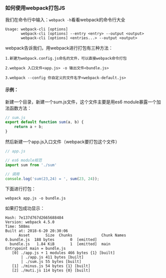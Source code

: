### 如何使用webpack打包JS

我们在命令行中输入：`webpack -h`看看webpack的命令行大全

```
Usage: webpack-cli [options]
       webpack-cli [options] --entry <entry> --output <output>
       webpack-cli [options] <entries...> --output <output>
```

webpack告诉我们，用webpack进行打包有三种方法：

```
1.新建为webpack.config.js命名的文件，可以直接webpack命令打包

2.webpack 入口文件<app.js> -o 输出文件<bundle.js>

3.webpack --config 你自定义的文件名字<webpack-default.js>
```

#### 示例：

新建一个目录，新建一个sum.js文件，这个文件主要是用es6 module暴露一个加法函数方法：

```js
// sum.js
export default function sum(a, b) {
    return a + b;
}
```

然后新建一个app.js入口文件（webpack要打包这个文件）

```js
// app.js

// es6 module规范
import sum from './sum'

// 调用
console.log('sum(23,24) = ', sum(23, 24));
```

下面进行打包：

```
webpack app.js -o bundle.js
```

如果打包成功显示：

```
Hash: 7e137d767d2665688484
Version: webpack 4.5.0
Time: 588ms
Built at: 2018-6-20 20:30:06
      Asset       Size  Chunks             Chunk Names
0.bundle.js  188 bytes       0  [emitted]
  bundle.js   1.84 KiB       1  [emitted]  main
Entrypoint main = bundle.js
   [0] ./app.js + 1 modules 466 bytes {1} [built]
       | ./app.js 411 bytes [built]
       | ./sum.js 55 bytes [built]
   [1] ./minus.js 54 bytes {1} [built]
   [2] ./muti.js 114 bytes {0} [built]
```